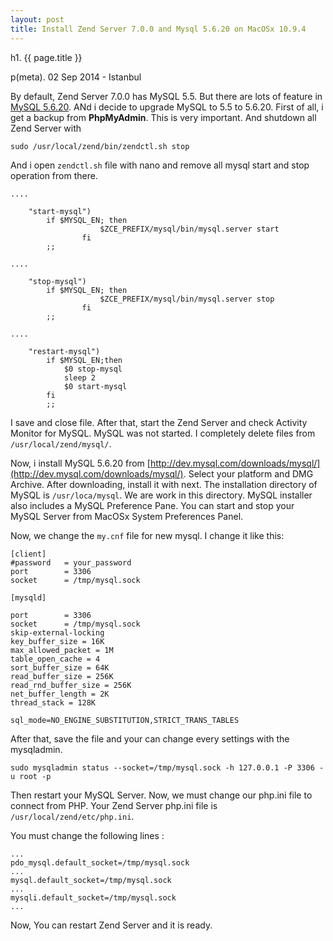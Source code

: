 ```yaml
---
layout: post
title: Install Zend Server 7.0.0 and Mysql 5.6.20 on MacOSx 10.9.4
---
```


h1. {{ page.title }}

p(meta). 02 Sep 2014 - Istanbul

By default, Zend Server 7.0.0 has MySQL 5.5. But there are lots of feature in [MySQL 5.6.20](http://dev.mysql.com/doc/relnotes/mysql/5.6/en/). ANd i decide to upgrade MySQL to 5.5 to 5.6.20. First of all, i get a backup from **PhpMyAdmin**. This is very important. And shutdown all Zend Server with 

```
sudo /usr/local/zend/bin/zendctl.sh stop
```

And i open `zendctl.sh` file with nano and remove all mysql start and stop operation from there.

```
....

    "start-mysql")
        if $MYSQL_EN; then
                    $ZCE_PREFIX/mysql/bin/mysql.server start
                fi
        ;;

....
        
    "stop-mysql")
        if $MYSQL_EN; then
                    $ZCE_PREFIX/mysql/bin/mysql.server stop
                fi
        ;;
        
....

    "restart-mysql")
        if $MYSQL_EN;then
            $0 stop-mysql
            sleep 2
            $0 start-mysql
        fi
        ;;

```

I save and close file. After that, start the Zend Server and check Activity Monitor for MySQL. MySQL was not started. I completely delete files from `/usr/local/zend/mysql/`. 

Now, i install MySQL 5.6.20 from [http://dev.mysql.com/downloads/mysql/](http://dev.mysql.com/downloads/mysql/). Select your platform and DMG Archive. After downloading, install it with next. The installation directory of MySQL is `/usr/loca/mysql`. We are work in this directory. MySQL installer also includes a MySQL Preference Pane. You can start and stop your MySQL Server from MacOSx System Preferences Panel. 

Now, we change the `my.cnf` file for new mysql. I change it like this: 

```
[client]
#password   = your_password
port        = 3306
socket      = /tmp/mysql.sock

[mysqld]

port        = 3306
socket      = /tmp/mysql.sock
skip-external-locking
key_buffer_size = 16K
max_allowed_packet = 1M
table_open_cache = 4
sort_buffer_size = 64K
read_buffer_size = 256K
read_rnd_buffer_size = 256K
net_buffer_length = 2K
thread_stack = 128K

sql_mode=NO_ENGINE_SUBSTITUTION,STRICT_TRANS_TABLES
```

After that, save the file and your can change every settings with the mysqladmin.

```
sudo mysqladmin status --socket=/tmp/mysql.sock -h 127.0.0.1 -P 3306 -u root -p
```

Then restart your MySQL Server. Now, we must change our php.ini file to connect from PHP. Your Zend Server php.ini file is `/usr/local/zend/etc/php.ini`. 

You must change the following lines : 

```
...
pdo_mysql.default_socket=/tmp/mysql.sock
...
mysql.default_socket=/tmp/mysql.sock
...
mysqli.default_socket=/tmp/mysql.sock
...
```

Now, You can restart Zend Server and  it is ready. 

